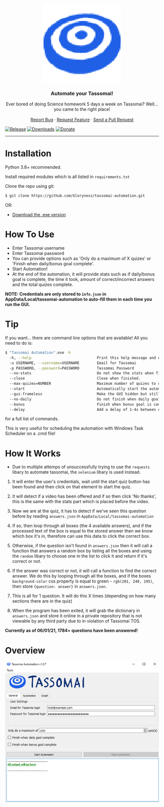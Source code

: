 <p align="center">
  <a><img src="src/images/logo.png"</a>
  <h3 align="center">Automate your Tassomai!</h3>
  <p align="center">
    Ever bored of doing Science homework 5 days a week on Tassomai? Well... you came to the right place!
    <br />
    <br />
    <a href="https://github.com/Gloryness/tassomai-automation/issues">Report Bug</a>
    ·
    <a href="https://github.com/Gloryness/tassomai-automation/issues">Request Feature</a>
    ·
    <a href="https://github.com/Gloryness/tassomai-automation/pulls">Send a Pull Request</a>
  </p>
</p>
  
[![Release](https://img.shields.io/github/v/release/Gloryness/tassomai-automation)](https://github.com/Gloryness/tassomai-automation/releases)
[![Downloads](https://img.shields.io/github/downloads/Gloryness/tassomai-automation/total)](https://github.com/Gloryness/tassomai-automation/releases)
[![Donate](https://img.shields.io/badge/donate-%C2%A3%C2%A3%C2%A3-sucess.svg)](https://streamlabs.com/gloryness/tip)

----------------------
# Installation

Python 3.8+ recommended.

Install required modules which is all listed in `requirements.txt`

Clone the repo using git:
```bash
$ git clone https://github.com/Gloryness/tassomai-automation.git
```
OR:
- <a href="https://github.com/Gloryness/tassomai-automation/releases">Download the .exe version</a>

# How To Use
- Enter Tassomai username
- Enter Tassomai password
- You can provide options such as 'Only do a maximum of X quizes' or 'Finish when daily/bonus goal complete'.
- Start Automation!
- At the end of the automation, it will provide stats such as if daily/bonus goal is complete, the time it took, amount of correct/incorrect answers and the total quizes complete.

**NOTE: Credentials are only stored to `info.json` in AppData/Local/tassomai-automation to auto-fill them in each time you run the GUI.**

# Tip
If you want... there are command line options that are available!
All you need to do is:
```bash
$ "Tassomai Automation".exe -h
  -h, --help                              Print this help message and exit
  -u USERNAME, --username=USERNAME        Email for Tassomai
  -p PASSWORD, --password=PASSWORD        Tassomai Password
  --no-stats                              Do not show the stats when finished.
  --close                                 Close when finished.
  --max-quizes=NUMBER                     Maximum number of quizes to do
  --start                                 Automatically start the automation
  --gui-frameless                         Make the GUI hidden but still runs in the background.
  --no-daily                              Do not finish when daily goal is complete.
  --bonus                                 Finish when bonus goal is complete.
  --delay                                 Add a delay of 1-4s between each quiz/question. Specify 'quiz' or 'question' in the params.
```
for a full list of commands.

This is very useful for scheduling the automation with Windows Task Scheduler on a .cmd file!

# How It Works
- Due to multiple attemps of unsuccessfully trying to use the `requests` libary to automate tassomai, the `selenium` libary is used instead.

1. It will enter the user's credentials, wait until the start quiz button has been found and then click on that element to start the quiz.

2. It will detect if a video has been offered and if so then click 'No thanks', this is the same with the stats part which is placed before the video.

3. Now we are at the quiz, it has to detect if we've seen this question before by reading `answers.json` in `AppData/Local/tassomai-automation`

4. If so, then loop through all boxes  (the 4 available answers), and if the processed text of the box is equal to the stored answer then we know which box it's in, therefore can use this data to click the correct box.

5. Otherwise, if the question isn't found in `answers.json` then it will call a function that answers a random box by listing all the boxes and using the `random` libary to choose one in the list to click it and return if it's correct or not.

6. If the answer was correct or not, it will call a function to find the correct answer. We do this by looping through all the boxes, and if the boxes `background-color` css property is equal to green - `rgb(201, 240, 195)`, then store `{question: answer}` in `answers.json`.

7. This is all for 1 question. It will do this X times (depending on how many sections there are in the quiz)

8. When the program has been exited, it will grab the dictionary in `answers.json` and store it online in a private repository that is not viewable by any third party due to in violation of Tassomai TOS.

**Currently as of 06/01/21, 1784+ questions have been answered!**

# Overview
<img src="src/images/Tassomai Automation.png">
